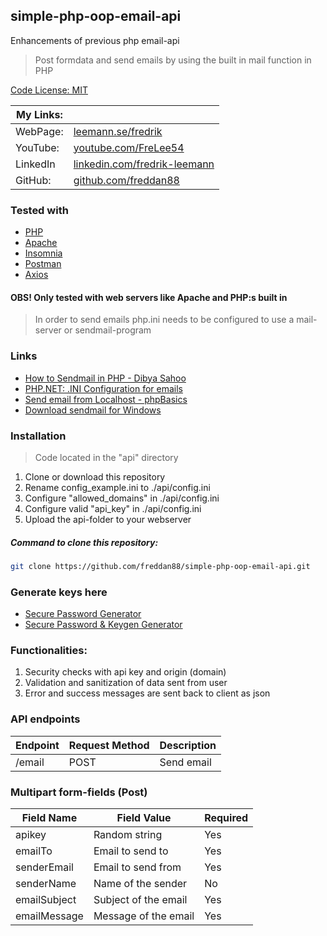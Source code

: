 [//]: # "updated: 2021-12-30"

## simple-php-oop-email-api

Enhancements of previous php email-api

> Post formdata and send emails by using the built in mail function in PHP

[Code License: MIT](https://choosealicense.com/licenses/mit/)

| My Links: |                                                                                      |
| --------- | ------------------------------------------------------------------------------------ |
| WebPage:  | [leemann.se/fredrik](http://www.leemann.se/fredrik)                                  |
| YouTube:  | [youtube.com/FreLee54](https://www.youtube.com/user/FreLee54)                        |
| LinkedIn  | [linkedin.com/fredrik-leemann](https://se.linkedin.com/in/fredrik-leemann-821b19110) |
| GitHub:   | [github.com/freddan88](https://github.com/freddan88)                                 |

### Tested with

- [PHP](https://www.php.net)
- [Apache](https://www.apache.org)
- [Insomnia](https://insomnia.rest)
- [Postman](https://www.postman.com)
- [Axios](https://www.npmjs.com/package/axios)

#### OBS! Only tested with web servers like Apache and PHP:s built in

> In order to send emails php.ini needs to be configured to use a mail-server or sendmail-program

### Links

- [How to Sendmail in PHP - Dibya Sahoo](https://pepipost.com/tutorials/sendmail-in-php-complete-guide)
- [PHP.NET: .INI Configuration for emails](https://www.php.net/manual/en/mail.configuration.php)
- [Send email from Localhost - phpBasics](https://www.youtube.com/watch?v=4_NP_WYFmIM&list=LLr-xGBx3NL3VGbdjDL4BuNw&index=2&t=0s)
- [Download sendmail for Windows](https://www.glob.com.au/sendmail)

### Installation

> Code located in the "api" directory

1. Clone or download this repository
2. Rename config_example.ini to ./api/config.ini
3. Configure "allowed_domains" in ./api/config.ini
4. Configure valid "api_key" in ./api/config.ini
5. Upload the api-folder to your webserver

##### Command to clone this repository:

```bash
git clone https://github.com/freddan88/simple-php-oop-email-api.git
```

### Generate keys here

- [Secure Password Generator](https://passwordsgenerator.net)
- [Secure Password & Keygen Generator](https://randomkeygen.com)

### Functionalities:

1. Security checks with api key and origin (domain)
2. Validation and sanitization of data sent from user
3. Error and success messages are sent back to client as json

### API endpoints

| Endpoint | Request Method | Description |
| -------- | -------------- | ----------- |
| /email   | POST           | Send email  |

### Multipart form-fields (Post)

| Field Name   | Field Value          | Required |
| ------------ | -------------------- | -------- |
| apikey       | Random string        | Yes      |
| emailTo      | Email to send to     | Yes      |
| senderEmail  | Email to send from   | Yes      |
| senderName   | Name of the sender   | No       |
| emailSubject | Subject of the email | Yes      |
| emailMessage | Message of the email | Yes      |
